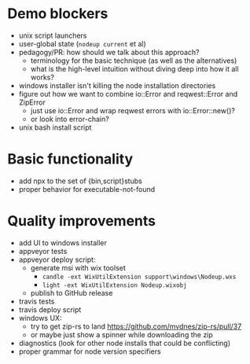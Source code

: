 # Demo blockers

- unix script launchers
- user-global state (`nodeup current` et al)
- pedagogy/PR: how should we talk about this approach?
  - terminology for the basic technique (as well as the alternatives)
  - what is the high-level intuition without diving deep into how it all works?
- windows installer isn't killing the node installation directories
- figure out how we want to combine io::Error and reqwest::Error and ZipError
  - just use io::Error and wrap reqwest errors with io::Error::new()?
  - or look into error-chain?
- unix bash install script

# Basic functionality

- add npx to the set of {bin,script}stubs
- proper behavior for executable-not-found

# Quality improvements

- add UI to windows installer
- appveyor tests
- appveyor deploy script:
  - generate msi with wix toolset
    - `candle -ext WixUtilExtension support\windows\Nodeup.wxs`
    - `light -ext WixUtilExtension Nodeup.wixobj`
  - publish to GitHub release
- travis tests
- travis deploy script
- windows UX:
  - try to get zip-rs to land https://github.com/mvdnes/zip-rs/pull/37
  - or maybe just show a spinner while downloading the zip
- diagnostics (look for other node installs that could be conflicting)
- proper grammar for node version specifiers
